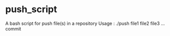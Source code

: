 # push_script
A bash script for push file(s) in a repository
Usage : ./push file1 file2 file3 ... commit
